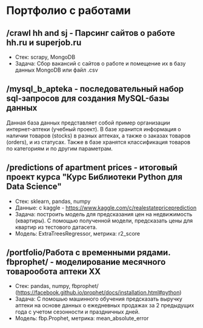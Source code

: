 # Портфолио с работами

## /crawl hh and sj - Парсинг сайтов о работе hh.ru и superjob.ru
- Стек: scrapy, MongoDB
- Задача: Сбор вакансий с сайтов о работе и помещение их в базу данных MongoDB или файл .csv

## /mysql_b_apteka - последовательный набор sql-запросов для создания MySQL-базы данных
Данная база данных представляет собой пример организации интернет-аптеки (учебный проект). В базе хранится информация о наличии товаров (stocks) в разных аптеках, а также о заказах товаров (orders), и из статусах. Также в базе хранятся классификация товаров по категориям и по другим параметрам.

## /predictions of apartment prices - итоговый проект курса "Курс Библиотеки Python для Data Science"
- Стек: sklearn, pandas, numpy
- Данные: с kaggle - https://www.kaggle.com/c/realestatepriceprediction
- Задача: построить модель для предсказания цен на недвижимость (квартиры). С помощью полученной модели, предсказать цены для квартир из тестового датасета.
- Модель: ExtraTreesRegressor, метрика: r2_score

## /portfolio/Работа с временными рядами. fbprophet/ - моделирование месячного товарообота аптеки XX
- Стек: pandas, numpy, fbprophet/ (https://facebook.github.io/prophet/docs/installation.html#python)
- Задача: С помошью машинного обучения предсказать выручку аптеки на основе данных о ежедневных продажах за 2 предыдущих года с учетом сезонности и праздничных дней.
- Модель: fbp.Prophet, метрика: mean_absolute_error
